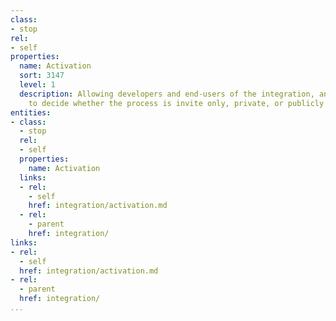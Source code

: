 ```yaml
---
class:
- stop
rel:
- self
properties:
  name: Activation
  sort: 3147
  level: 1
  description: Allowing developers and end-users of the integration, and automation
    to decide whether the process is invite only, private, or publicly available.
entities:
- class:
  - stop
  rel:
  - self
  properties:
    name: Activation
  links:
  - rel:
    - self
    href: integration/activation.md
  - rel:
    - parent
    href: integration/
links:
- rel:
  - self
  href: integration/activation.md
- rel:
  - parent
  href: integration/
...
```

